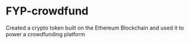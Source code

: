 # FYP-crowdfund
Created a crypto token built on the Ethereum Blockchain and used it to power a crowdfunding platform
